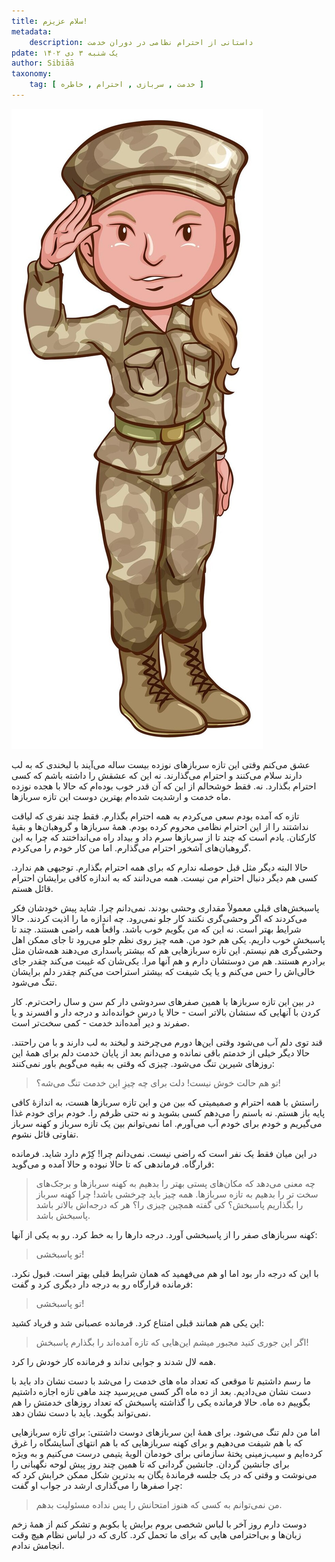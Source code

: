 ```yaml
---
title: سلام عزیزم!
metadata:
    description: داستانی از احترام نظامی در دوران خدمت
pdate: یک شنبه ۳ دی ۱۴۰۲    
author: Sibiāā
taxonomy:
    tag: [ خدمت , سربازی , احترام , خاطره ]
---
```

![سلام عزیزم](soldier_1308-83676.jpg?classes=center)

عشق می‌کنم وقتی این تازه سربازهای نوزده بیست ساله می‌آیند با لبخندی که به لب دارند سلام می‌کنند و احترام می‌گذارند. نه این که عشقش را داشته باشم که کسی احترام بگذارد. نه. فقط خوشحالم از این که آن قدر خوب بوده‌ام که حالا با هجده نوزده ماه خدمت و ارشدیت شده‌ام بهترین دوست این تازه سربازها. 

تازه که آمده بودم سعی می‌کردم به همه احترام بگذارم. فقط چند نفری که لیاقت نداشتند را از این احترام نظامی محروم کرده بودم. همهٔ سربازها و گروهبان‌ها و بقیهٔ کارکنان. یادم است که چند تا از سربازها سرم داد و بیداد راه می‌انداختند که چرا به این گروهبان‌های آشخور احترام می‌گذارم. اما من کار خودم را می‌کردم.

حالا البته دیگر مثل قبل حوصله ندارم که برای همه احترام بگذارم. توجیهی هم ندارد. کسی هم دیگر دنبال احترام من نیست. همه می‌دانند که به اندازه کافی برایشان احترام قائل هستم. 

پاسبخش‌های قبلی معمولاً مقداری وحشی بودند. نمی‌دانم چرا. شاید پیش خودشان فکر می‌کردند که اگر وحشی‌گری نکنند کار جلو نمی‌رود. چه اندازه ما را اذیت کردند. حالا شرایط بهتر است. نه این که من بگویم خوب باشد. واقعاً همه راضی هستند. چند تا پاسبخش خوب داریم. یکی هم خود من. همه چیز روی نظم جلو می‌رود تا جای ممکن اهل وحشی‌گری هم نیستم. این تازه سربازهایی هم که بیشتر پاسداری می‌دهند همه‌شان مثل برادرم هستند. هم من دوستشان دارم و هم آنها مرا. یکی‌شان که غیبت می‌کند چقدر جای خالی‌اش را حس می‌کنم و یا یک شیفت که بیشتر استراحت می‌کنم چقدر دلم برایشان تنگ می‌شود.

در بین این تازه سربازها با همین صفرهای سردوشی دار کم سن و سال راحت‌ترم. کار کردن با آنهایی که سنشان بالاتر است - حالا یا درس خوانده‌اند و درجه دار و افسرند و یا صفرند و دیر آمده‌اند خدمت - کمی سخت‌تر است. 

قند توی دلم آب می‌شود وقتی این‌ها دورم می‌چرخند و لبخند به لب دارند و با من راحتند. حالا دیگر خیلی از خدمتم باقی نمانده و می‌دانم بعد از پایان خدمت دلم برای همهٔ این روزهای شیرین تنگ می‌شود. چیزی که وقتی به بقیه می‌گویم باور نمی‌کنند:

> تو هم حالت خوش نیست! دلت برای چه چیزِ این خدمت تنگ می‌شه؟! 

راستش با همه احترام و صمیمیتی که بین من و این تازه سربازها هست، به اندازهٔ کافی پایه باز هستم. نه باسنم را می‌دهم کسی بشوید و نه حتی ظرفم را. خودم برای خودم غذا می‌گیریم و خودم برای خودم آب می‌آورم. اما نمی‌توانم بین یک تازه سرباز و کهنه سرباز تفاوتی قائل نشوم. 

در این میان فقط یک نفر است که راضی نیست. نمی‌دانم چرا! کِرْم دارد شاید. فرمانده قرارگاه. فرماندهی که تا حالا نبوده و حالا آمده و می‌گوید:

> چه معنی می‌دهد که مکان‌های پستی بهتر را بدهیم به کهنه سربازها و برجک‌های سخت تر را بدهیم به تازه سربازها. همه چیز باید چرخشی باشد! چرا کهنه سرباز را بگذاریم پاسبخش؟ کی گفته همچین چیزی را؟ هر که درجه‌اش بالاتر باشد پاسبخش باشد.

کهنه سربازهای صفر را از پاسبخشی آورد. درجه دارها را به خط کرد. رو به یکی از آنها:

> تو پاسبخشی!

با این که درجه دار بود اما او هم می‌فهمید که همان شرایط قبلی بهتر است. قبول نکرد. فرمانده قرارگاه رو به درجه دار دیگری کرد و گفت:

> تو پاسبخشی!

این یکی هم همانند قبلی امتناع کرد. فرمانده عصبانی شد و فریاد کشید:

> اگر این جوری کنید مجبور میشم این‌هایی که تازه آمده‌اند را بگذارم پاسبخش!

همه لال شدند و جوابی نداند و فرمانده کار خودش را کرد. 

ما رسم داشتیم تا موقعی که تعداد ماه های خدمت را می‌شد با دست نشان داد باید با دست نشان می‌دادیم. بعد از ده ماه اگر کسی می‌پرسید چند ماهی تازه اجازه داشتیم بگوییم ده ماه. حالا فرمانده یکی را گذاشته پاسبخش که تعداد روزهای خدمتش را هم نمی‌تواند بگوید. باید با دست نشان دهد.

اما من دلم تنگ می‌شود. برای همهٔ این سربازهای دوست داشتنی: برای تازه سربازهایی که با هم شیفت می‌دهیم و برای کهنه سربازهایی که با هم انتهای آسایشگاه را غرق کرده‌ایم و سیب‌زمینی پختهٔ سازمانی برای خودمان الویهٔ یتیمی درست می‌کنیم و به ویژه برای جانشین گردان. جانشین گردانی که تا همین چند روز پیش لوحه نگهبانی را می‌نوشت و وقتی که در یک جلسه فرماندهٔ یگان به بدترین شکل ممکن خرابش کرد که چرا صفرها را می‌گذاری ارشد در جواب او گفت:

> من نمی‌توانم به کسی که هنوز امتحانش را پس نداده مسئولیت بدهم.

دوست دارم روز آخر با لباس شخصی بروم برایش پا بکوبم و تشکر کنم از همهٔ زخم زبان‌ها و بی‌احترامی هایی که برای ما تحمل کرد. کاری که در لباس نظام هیچ وقت انجامش ندادم.